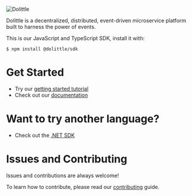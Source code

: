 ![Dolittle](https://raw.githubusercontent.com/dolittle/Runtime/master/Documentation/dolittle_negativ_horisontal_RGB.svg "Dolittle")

Dolittle is a decentralized, distributed, event-driven microservice platform built to harness the power of events.

This is our JavaScript and TypeScript SDK, install it with:
```shell
$ npm install @dolittle/sdk 
```

# Get Started
- Try our [getting started tutorial](https://dolittle.io/docs/tutorials/getting_started/)
- Check out our [documentation](https://dolittle.io)

# Want to try another language?
- Check out the [.NET SDK](https://github.com/dolittle/DotNet.SDK)

# Issues and Contributing
Issues and contributions are always welcome!

To learn how to contribute, please read our [contributing](https://dolittle.io/docs/contributing/) guide.
